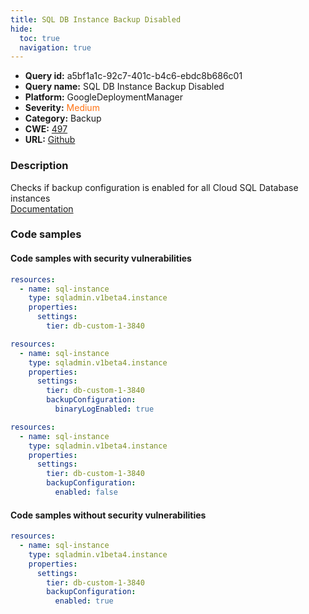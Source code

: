 ```yaml
---
title: SQL DB Instance Backup Disabled
hide:
  toc: true
  navigation: true
---
```


<style>
  .highlight .hll {
    background-color: #ff171742;
  }
  .md-content {
    max-width: 1100px;
    margin: 0 auto;
  }
</style>

-   **Query id:** a5bf1a1c-92c7-401c-b4c6-ebdc8b686c01
-   **Query name:** SQL DB Instance Backup Disabled
-   **Platform:** GoogleDeploymentManager
-   **Severity:** <span style="color:#ff7213">Medium</span>
-   **Category:** Backup
-   **CWE:** <a href="https://cwe.mitre.org/data/definitions/497.html" onclick="newWindowOpenerSafe(event, 'https://cwe.mitre.org/data/definitions/497.html')">497</a>
-   **URL:** [Github](https://github.com/Checkmarx/kics/tree/master/assets/queries/googleDeploymentManager/gcp/sql_db_instance_backup_disabled)

### Description
Checks if backup configuration is enabled for all Cloud SQL Database instances<br>
[Documentation](https://cloud.google.com/sql/docs/mysql/admin-api/rest/v1beta4/instances)

### Code samples
#### Code samples with security vulnerabilities
```yaml title="Positive test num. 1 - yaml file" hl_lines="5"
resources:
  - name: sql-instance
    type: sqladmin.v1beta4.instance
    properties:
      settings:
        tier: db-custom-1-3840

```
```yaml title="Positive test num. 2 - yaml file" hl_lines="7"
resources:
  - name: sql-instance
    type: sqladmin.v1beta4.instance
    properties:
      settings:
        tier: db-custom-1-3840
        backupConfiguration:
          binaryLogEnabled: true

```
```yaml title="Positive test num. 3 - yaml file" hl_lines="8"
resources:
  - name: sql-instance
    type: sqladmin.v1beta4.instance
    properties:
      settings:
        tier: db-custom-1-3840
        backupConfiguration:
          enabled: false

```


#### Code samples without security vulnerabilities
```yaml title="Negative test num. 1 - yaml file"
resources:
  - name: sql-instance
    type: sqladmin.v1beta4.instance
    properties:
      settings:
        tier: db-custom-1-3840
        backupConfiguration:
          enabled: true

```
